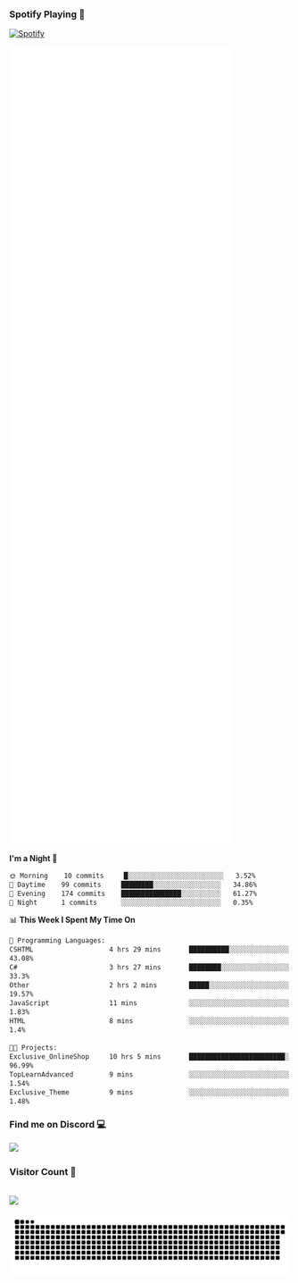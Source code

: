 ### Spotify Playing 🎵
[![Spotify](https://spotify-livestats-callme-milad.vercel.app/api/spotify)](https://open.spotify.com/user/314mrt6dxn5cqoxklh3thbwlr6by)

<img align="center" src="/github-metrics.svg" alt="Metrics" width="400">

<!--START_SECTION:waka-->
**I'm a Night 🦉** 

```text
🌞 Morning    10 commits     █░░░░░░░░░░░░░░░░░░░░░░░░   3.52% 
🌆 Daytime    99 commits     ████████░░░░░░░░░░░░░░░░░   34.86% 
🌃 Evening    174 commits    ███████████████░░░░░░░░░░   61.27% 
🌙 Night      1 commits      ░░░░░░░░░░░░░░░░░░░░░░░░░   0.35%

```


📊 **This Week I Spent My Time On** 

```text
💬 Programming Languages: 
CSHTML                   4 hrs 29 mins       ██████████░░░░░░░░░░░░░░░   43.08% 
C#                       3 hrs 27 mins       ████████░░░░░░░░░░░░░░░░░   33.3% 
Other                    2 hrs 2 mins        █████░░░░░░░░░░░░░░░░░░░░   19.57% 
JavaScript               11 mins             ░░░░░░░░░░░░░░░░░░░░░░░░░   1.83% 
HTML                     8 mins              ░░░░░░░░░░░░░░░░░░░░░░░░░   1.4%

🐱‍💻 Projects: 
Exclusive_OnlineShop     10 hrs 5 mins       ████████████████████████░   96.99% 
TopLearnAdvanced         9 mins              ░░░░░░░░░░░░░░░░░░░░░░░░░   1.54% 
Exclusive_Theme          9 mins              ░░░░░░░░░░░░░░░░░░░░░░░░░   1.48%

```


<!--END_SECTION:waka-->

### Find me on Discord 💻
<a href="https://discord.gg/pQVcABAxAy" rel="nofollow"> 
  <img src="https://discord.c99.nl/widget/theme-3/977957889358573609.png" data-canonical-src="https://discord.c99.nl/widget/theme-3/977957889358573609.png" style="max-width: 100%;"></a>

### Visitor Count 🔢
<p align="left"> 
  <br>
  <img src="https://profile-counter.glitch.me/callme-devil/count.svg" />
</p>

<img src="https://github.com/callme-devil/callme-devil/blob/output/github-contribution-grid-snake.svg" alt="snake" style="max-width: 100%;">
